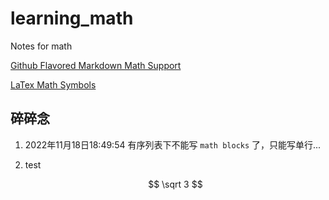 # learning_math
Notes for math

[Github Flavored Markdown Math Support](https://katex.org/docs/supported.html)

[LaTex Math Symbols](https://www.math.uci.edu/~xiangwen/pdf/LaTeX-Math-Symbols.pdf)


## 碎碎念

1. 2022年11月18日18:49:54 有序列表下不能写 `math blocks` 了，只能写单行...

2. test

   $$
   \sqrt 3
   $$